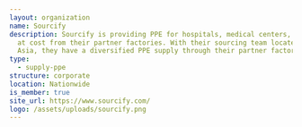 ```yaml
---
layout: organization
name: Sourcify
description: Sourcify is providing PPE for hospitals, medical centers, and more
  at cost from their partner factories. With their sourcing team located across
  Asia, they have a diversified PPE supply through their partner factories.
type:
  - supply-ppe
structure: corporate
location: Nationwide
is_member: true
site_url: https://www.sourcify.com/
logo: /assets/uploads/sourcify.png
---
```

